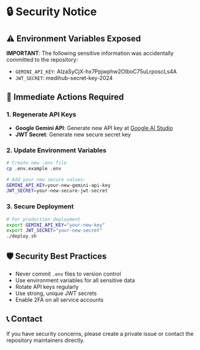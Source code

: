 # 🔒 Security Notice

## ⚠️ Environment Variables Exposed

**IMPORTANT**: The following sensitive information was accidentally committed to the repository:

- `GEMINI_API_KEY`: AIzaSyCjX-hx7Ppjwphw2OlboC75uLrposcLs4A
- `JWT_SECRET`: medihub-secret-key-2024

## 🚨 Immediate Actions Required

### 1. **Regenerate API Keys**
- **Google Gemini API**: Generate new API key at [Google AI Studio](https://makersuite.google.com/app/apikey)
- **JWT Secret**: Generate new secure secret key

### 2. **Update Environment Variables**
```bash
# Create new .env file
cp .env.example .env

# Add your new secure values:
GEMINI_API_KEY=your-new-gemini-api-key
JWT_SECRET=your-new-secure-jwt-secret
```

### 3. **Secure Deployment**
```bash
# For production deployment
export GEMINI_API_KEY="your-new-key"
export JWT_SECRET="your-new-secret"
./deploy.sh
```

## 🛡️ Security Best Practices

- Never commit `.env` files to version control
- Use environment variables for all sensitive data
- Rotate API keys regularly
- Use strong, unique JWT secrets
- Enable 2FA on all service accounts

## 📞 Contact

If you have security concerns, please create a private issue or contact the repository maintainers directly.
